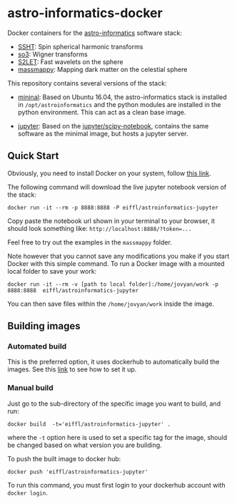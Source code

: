 # astro-informatics-docker

Docker containers for the [astro-informatics](https://github.com/astro-informatics/) software stack:
  - [SSHT](http://astro-informatics.github.io/ssht/): Spin spherical harmonic transforms
  - [so3](http://astro-informatics.github.io/so3/): Wigner transforms
  - [S2LET](http://astro-informatics.github.io/s2let/): Fast wavelets on the sphere
  - [massmappy](https://astro-informatics.github.io/massmappy/): Mapping dark matter on the celestial sphere

This repository contains several versions of the stack:

 - [mininal](minimal): Based on Ubuntu 16.04, the astro-informatics stack is
 installed in `/opt/astroinformatics` and the python modules are installed
 in the python environment. This can act as a clean base image.

 - [jupyter](jupyter): Based on the [jupyter/scipy-notebook](https://hub.docker.com/r/jupyter/scipy-notebook/),
 contains the same software as the minimal image, but hosts a jupyter server.

## Quick Start

Obviously, you need to install Docker on your system, follow [this link](https://docs.docker.com/engine/installation/).

The following command will download the live jupyter notebook version of the
stack:
```
docker run -it --rm -p 8888:8888 -P eiffl/astroinformatics-jupyter
```

Copy paste the notebook url shown in your terminal to your browser, it should
look something like: `http://localhost:8888/?token=...`

Feel free to try out the examples in the `massmappy` folder.

Note however that you cannot save any modifications you make if you start Docker
with this simple command. To run a Docker image with a mounted local folder to save your work:
```
docker run -it --rm -v [path to local folder]:/home/jovyan/work -p 8888:8888  eiffl/astroinformatics-jupyter
```
You can then save files within the `/home/jovyan/work` inside the image.

## Building images

### Automated build

This is the preferred option, it uses dockerhub to automatically build the images.
See this [link](https://docs.docker.com/docker-hub/builds/) to see how to set it up.

### Manual build

Just go to the sub-directory of the specific image you want to build, and run:
```
docker build  -t='eiffl/astroinformatics-jupyter' .
```
where the `-t` option here is used to set a specific tag for the image, should
be changed based on what version you are building.

To push the built image to docker hub:
```
docker push 'eiffl/astroinformatics-jupyter'
```
To run this command, you must first login to your dockerhub account with `docker login`.
